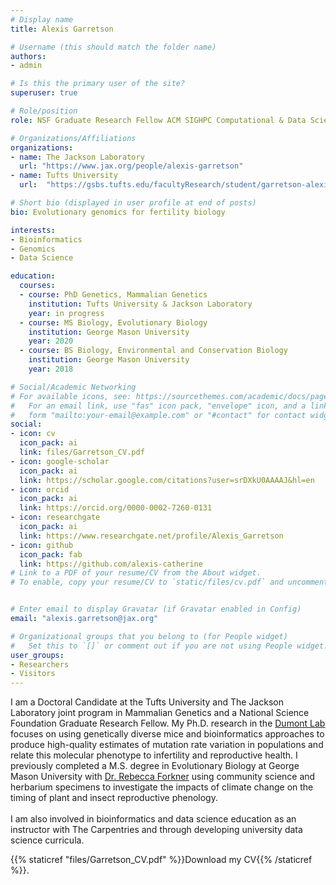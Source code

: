 ```yaml
---
# Display name
title: Alexis Garretson

# Username (this should match the folder name)
authors:
- admin

# Is this the primary user of the site?
superuser: true

# Role/position
role: NSF Graduate Research Fellow ACM SIGHPC Computational & Data Science Fellow

# Organizations/Affiliations
organizations:
- name: The Jackson Laboratory
  url: "https://www.jax.org/people/alexis-garretson"
- name: Tufts University
  url:	"https://gsbs.tufts.edu/facultyResearch/student/garretson-alexis"

# Short bio (displayed in user profile at end of posts)
bio: Evolutionary genomics for fertility biology

interests:
- Bioinformatics
- Genomics
- Data Science

education:
  courses:
  - course: PhD Genetics, Mammalian Genetics
    institution: Tufts University & Jackson Laboratory
    year: in progress
  - course: MS Biology, Evolutionary Biology
    institution: George Mason University
    year: 2020
  - course: BS Biology, Environmental and Conservation Biology
    institution: George Mason University
    year: 2018

# Social/Academic Networking
# For available icons, see: https://sourcethemes.com/academic/docs/page-builder/#icons
#   For an email link, use "fas" icon pack, "envelope" icon, and a link in the
#   form "mailto:your-email@example.com" or "#contact" for contact widget.
social:
- icon: cv
  icon_pack: ai
  link: files/Garretson_CV.pdf
- icon: google-scholar
  icon_pack: ai
  link: https://scholar.google.com/citations?user=srDXkU0AAAAJ&hl=en
- icon: orcid
  icon_pack: ai
  link: https://orcid.org/0000-0002-7260-0131
- icon: researchgate
  icon_pack: ai
  link: https://www.researchgate.net/profile/Alexis_Garretson
- icon: github
  icon_pack: fab
  link: https://github.com/alexis-catherine
# Link to a PDF of your resume/CV from the About widget.
# To enable, copy your resume/CV to `static/files/cv.pdf` and uncomment the lines below.


# Enter email to display Gravatar (if Gravatar enabled in Config)
email: "alexis.garretson@jax.org"

# Organizational groups that you belong to (for People widget)
#   Set this to `[]` or comment out if you are not using People widget.
user_groups:
- Researchers
- Visitors
---
```


I am a Doctoral Candidate at the Tufts University and The Jackson Laboratory joint program in Mammalian Genetics and a National Science Foundation Graduate Research Fellow. My Ph.D. research in the [Dumont Lab](https://www.jax.org/research-and-faculty/research-labs/the-dumont-lab) focuses on using genetically diverse mice and bioinformatics approaches to produce high-quality estimates of mutation rate variation in populations and relate this molecular phenotype to infertility and reproductive health. I previously completed a M.S. degree in Evolutionary Biology at George Mason University with [Dr. Rebecca Forkner](https://science.gmu.edu/directory/rebecca-forkner) using community science and herbarium specimens to investigate the impacts of climate change on the timing of plant and insect reproductive phenology. 
<br>
<br>
I am also involved in bioinformatics and data science education as an instructor with The Carpentries and through developing university data science curricula.
<br>

{{% staticref "files/Garretson_CV.pdf" %}}Download my CV{{% /staticref %}}.